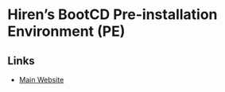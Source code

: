 # Hiren’s BootCD Pre-installation Environment (PE)

## Links

- [Main Website](https://hirensbootcd.org/)
